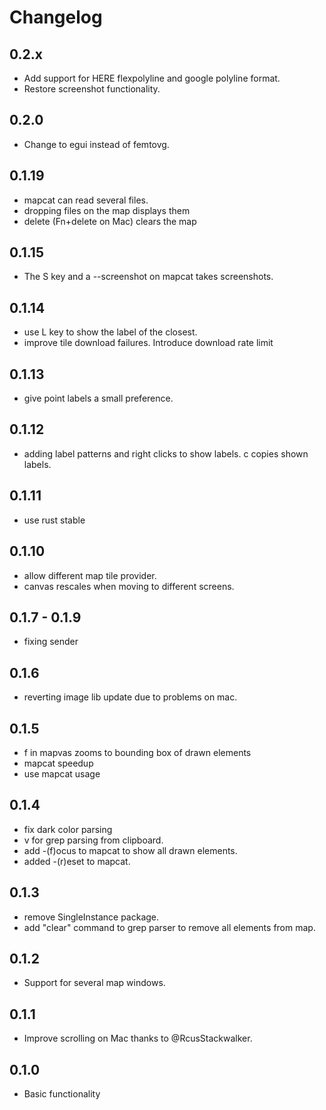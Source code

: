 # Changelog

## 0.2.x

- Add support for HERE flexpolyline and google polyline format.
- Restore screenshot functionality.

## 0.2.0

- Change to egui instead of femtovg.

## 0.1.19

- mapcat can read several files.
- dropping files on the map displays them
- delete (Fn+delete on Mac) clears the map

## 0.1.15

- The S key and a --screenshot on mapcat takes screenshots.

## 0.1.14

- use L key to show the label of the closest.
- improve tile download failures. Introduce download rate limit

## 0.1.13

- give point labels a small preference.

## 0.1.12

- adding label patterns and right clicks to show labels. c copies shown labels.

## 0.1.11

- use rust stable

## 0.1.10

- allow different map tile provider.
- canvas rescales when moving to different screens.

## 0.1.7 - 0.1.9

- fixing sender

## 0.1.6

- reverting image lib update due to problems on mac.

## 0.1.5

- f in mapvas zooms to bounding box of drawn elements
- mapcat speedup
- use mapcat <FILE> usage

## 0.1.4

- fix dark color parsing
- v for grep parsing from clipboard.
- add -(f)ocus to mapcat to show all drawn elements.
- added -(r)eset to mapcat.

## 0.1.3

- remove SingleInstance package.
- add "clear" command to grep parser to remove all elements from map.

## 0.1.2

- Support for several map windows.

## 0.1.1

- Improve scrolling on Mac thanks to @RcusStackwalker.

## 0.1.0

- Basic functionality
